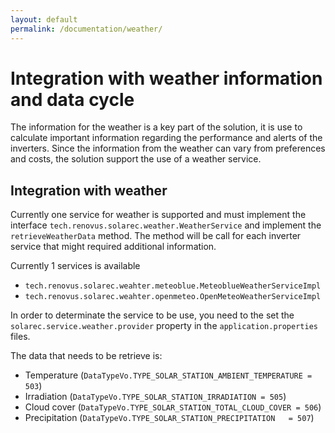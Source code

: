 ```yaml
---
layout: default
permalink: /documentation/weather/
---
```

# Integration with weather information and data cycle
The information for the weather is a key part of the solution, it is use to calculate important information regarding the performance and alerts of the inverters. Since the information from the weather can vary from preferences and costs, the solution support the use of a weather service.

## Integration with weather
Currently one service for weather is supported and must implement the interface `tech.renovus.solarec.weather.WeatherService` and implement the `retrieveWeatherData` method. The method will be call for each inverter service that might required additional information.

Currently 1 services is available
- `tech.renovus.solarec.weahter.meteoblue.MeteoblueWeatherServiceImpl`
- `tech.renovus.solarec.weahter.openmeteo.OpenMeteoWeatherServiceImpl`

In order to determinate the service to be use, you need to the set the `solarec.service.weather.provider` property in the `application.properties` files.

The data that needs to be retrieve is:
- Temperature (`DataTypeVo.TYPE_SOLAR_STATION_AMBIENT_TEMPERATURE = 503`)
- Irradiation (`DataTypeVo.TYPE_SOLAR_STATION_IRRADIATION = 505`)
- Cloud cover (`DataTypeVo.TYPE_SOLAR_STATION_TOTAL_CLOUD_COVER	= 506`)
- Precipitation (`DataTypeVo.TYPE_SOLAR_STATION_PRECIPITATION	= 507`)
